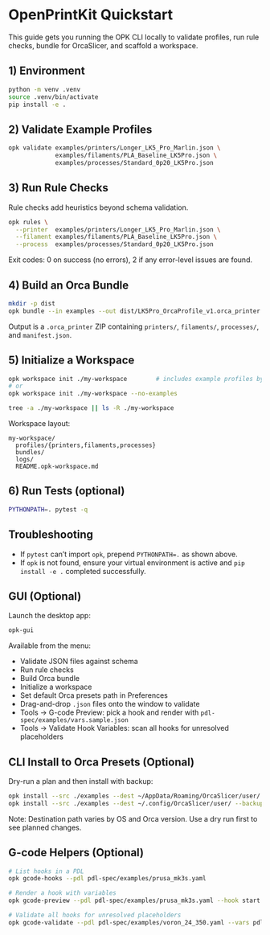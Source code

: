 # OpenPrintKit Quickstart

This guide gets you running the OPK CLI locally to validate profiles, run rule checks, bundle for OrcaSlicer, and scaffold a workspace.

## 1) Environment

```bash
python -m venv .venv
source .venv/bin/activate
pip install -e .
```

## 2) Validate Example Profiles

```bash
opk validate examples/printers/Longer_LK5_Pro_Marlin.json \
             examples/filaments/PLA_Baseline_LK5Pro.json \
             examples/processes/Standard_0p20_LK5Pro.json
```

## 3) Run Rule Checks

Rule checks add heuristics beyond schema validation.

```bash
opk rules \
  --printer  examples/printers/Longer_LK5_Pro_Marlin.json \
  --filament examples/filaments/PLA_Baseline_LK5Pro.json \
  --process  examples/processes/Standard_0p20_LK5Pro.json
```

Exit codes: 0 on success (no errors), 2 if any error-level issues are found.

## 4) Build an Orca Bundle

```bash
mkdir -p dist
opk bundle --in examples --out dist/LK5Pro_OrcaProfile_v1.orca_printer
```

Output is a `.orca_printer` ZIP containing `printers/`, `filaments/`, `processes/`, and `manifest.json`.

## 5) Initialize a Workspace

```bash
opk workspace init ./my-workspace        # includes example profiles by default
# or
opk workspace init ./my-workspace --no-examples

tree -a ./my-workspace || ls -R ./my-workspace
```

Workspace layout:

```
my-workspace/
  profiles/{printers,filaments,processes}
  bundles/
  logs/
  README.opk-workspace.md
```

## 6) Run Tests (optional)

```bash
PYTHONPATH=. pytest -q
```

## Troubleshooting

- If `pytest` can’t import `opk`, prepend `PYTHONPATH=.` as shown above.
- If `opk` is not found, ensure your virtual environment is active and `pip install -e .` completed successfully.

## GUI (Optional)

Launch the desktop app:

```bash
opk-gui
```

Available from the menu:

- Validate JSON files against schema
- Run rule checks
- Build Orca bundle
- Initialize a workspace
- Set default Orca presets path in Preferences
- Drag-and-drop `.json` files onto the window to validate
- Tools → G-code Preview: pick a hook and render with `pdl-spec/examples/vars.sample.json`
- Tools → Validate Hook Variables: scan all hooks for unresolved placeholders

## CLI Install to Orca Presets (Optional)

Dry-run a plan and then install with backup:

```bash
opk install --src ./examples --dest ~/AppData/Roaming/OrcaSlicer/user/  --dry-run   # Windows example path
opk install --src ./examples --dest ~/.config/OrcaSlicer/user/ --backup ./backup_orca.zip
```

Note: Destination path varies by OS and Orca version. Use a dry run first to see planned changes.

## G-code Helpers (Optional)

```bash
# List hooks in a PDL
opk gcode-hooks --pdl pdl-spec/examples/prusa_mk3s.yaml

# Render a hook with variables
opk gcode-preview --pdl pdl-spec/examples/prusa_mk3s.yaml --hook start --vars pdl-spec/examples/vars.sample.json

# Validate all hooks for unresolved placeholders
opk gcode-validate --pdl pdl-spec/examples/voron_24_350.yaml --vars pdl-spec/examples/vars.sample.json
```
